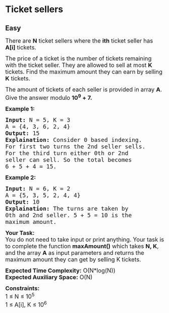 # Ticket sellers
## Easy
<div class="problems_problem_content__Xm_eO"><p><span style="font-size:18px">There are <strong>N</strong> ticket sellers where the <strong>ith</strong> ticket seller has <strong>A[i]</strong> tickets. </span></p>

<p><span style="font-size:18px">The price of a ticket is the number of tickets remaining with the ticket seller. They are allowed to&nbsp;sell at most&nbsp;<strong>K</strong> tickets. Find the maximum amount they can earn by selling <strong>K</strong> tickets. </span></p>

<p><span style="font-size:18px">The amount of tickets of each seller is provided in array <strong>A</strong>. Give the answer modulo <strong>10<sup>9</sup>&nbsp;+ 7.</strong></span></p>

<p><strong><span style="font-size:18px">Example 1:</span></strong></p>

<pre><span style="font-size:18px"><strong>Input:</strong> N = 5, K = 3
A = {4, 3, 6, 2, 4}
<strong>Output:</strong> 15
<strong>Explaination:</strong> Consider 0 based indexing. 
For first two turns the 2nd seller sells. 
For the third turn either 0th or 2nd 
seller can sell. So the total becomes 
6 + 5 + 4 = 15.</span></pre>

<p><strong><span style="font-size:18px">Example 2:</span></strong></p>

<pre><span style="font-size:18px"><strong>Input:</strong> N = 6, K = 2
A = {5, 3, 5, 2, 4, 4}
<strong>Output:</strong> 10
<strong>Explaination:</strong> The turns are taken by 
0th and 2nd seller. 5 + 5 = 10 is the 
maximum amount.</span></pre>

<p><span style="font-size:18px"><strong>Your Task:</strong><br>
You do not need to take input or print anything. Your task is to complete the function <strong>maxAmount()</strong> which takes <strong>N, K</strong>, and the array <strong>A</strong> as input parameters and returns the maximum amount they can get by selling K tickets.</span></p>

<p><span style="font-size:18px"><strong>Expected Time Complexity:</strong> O(N*log(N))<br>
<strong>Expected Auxiliary Space:</strong> O(N)</span></p>

<p><span style="font-size:18px"><strong>Constraints:</strong><br>
1 ≤ N ≤ 10<sup>5</sup><br>
1 ≤ A[i], K ≤ 10<sup>6</sup></span></p>
</div>